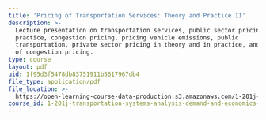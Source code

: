 ```yaml
---
title: 'Pricing of Transportation Services: Theory and Practice II'
description: >-
  Lecture presentation on transportation services, public sector pricing in
  practice, congestion pricing, pricing vehicle emissions, public
  transportation, private sector pricing in theory and in practice, and examples
  of congestion pricing.
type: course
layout: pdf
uid: 1f95d3f5478db83751911b5617967db4
file_type: application/pdf
file_location: >-
  https://open-learning-course-data-production.s3.amazonaws.com/1-201j-transportation-systems-analysis-demand-and-economics-fall-2008/1f95d3f5478db83751911b5617967db4_MIT1_201JF08_lec13.pdf
course_id: 1-201j-transportation-systems-analysis-demand-and-economics-fall-2008
---
```

